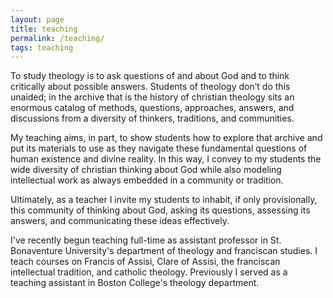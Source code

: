 ```yaml
---
layout: page
title: teaching
permalink: /teaching/
tags: teaching
---
```


To study theology is to ask questions of and about God and to think critically about possible answers. Students of theology don’t do this unaided; in the archive that is the history of christian theology sits an enormous catalog of methods, questions, approaches, answers, and discussions from a diversity of thinkers, traditions, and communities.

My teaching aims, in part, to show students how to explore that archive and put its materials to use as they navigate these fundamental questions of human existence and divine reality. In this way, I convey to my students the wide diversity of christian thinking about God while also modeling intellectual work as always embedded in a community or tradition.

Ultimately, as a teacher I invite my students to inhabit, if only provisionally, this community of thinking about God, asking its questions, assessing its answers, and communicating these ideas effectively.

I've recently begun teaching full-time as assistant professor in St. Bonaventure University's department of theology and franciscan studies. I teach courses on Francis of Assisi, Clare of Assisi, the franciscan intellectual tradition, and catholic theology. Previously I served as a teaching assistant in Boston College's theology department.